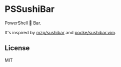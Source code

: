 # PSSushiBar

PowerShell 🍣 Bar.

It's inspired by [mzp/sushibar](https://github.com/mzp/sushibar) and [pocke/sushibar.vim](https://github.com/pocke/sushibar.vim).

## License

MIT
